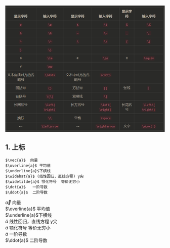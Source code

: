 ![](attachments/Pasted%20image%2020220821140315.png)
## 1. 上标
```
$\vec{a}$  向量
$\overline{a}$ 平均值
$\underline{a}$下横线
$\widehat{a}$ (线性回归，直线方程) y尖
$\widetilde{a}$ 颚化符号  等价无穷小
$\dot{a}$   一阶导数
$\ddot{a}$  二阶导数
```

$\vec{a}$ 向量  
$\overline{a}$ 平均值  
$\underline{a}$下横线  
$\widehat{a}$  线性回归，直线方程 y尖  
$\widetilde{a}$ 颚化符号 等价无穷小  
$\dot{a}$ 一阶导数  
$\ddot{a}$ 二阶导数

